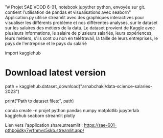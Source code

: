 "# Projet SAE VCOD 6-01, notebook jupyther python, envoyée sur git. contient l'utilisation de pandas et visualisations avec seaborn" 
Application.py utilise streamlit avec des graphiques interactives pour visualiser les différents problème et nos différentes analyses, sur le dataset sur les salaires des métiers de la data.
Le dataset provient de Kaggle avec plusieurs informations, le salaire de plusieurs salariés, leurs expériences, leurs métiers, s'ils sont ou non en télétravail, la taille de leurs entreprises, le pays de l'entreprise et le pays du salarié


import kagglehub

# Download latest version
path = kagglehub.dataset_download("arnabchaki/data-science-salaries-2023")

print("Path to dataset files:", path)

conda create -n projet python pandas numpy matplotlib jupyterlab kagglehub seaborn streamlit plotly


Lien vers l'application share.streamlit : https://sae-601-pthbojjdky7yrfnmvs5skb.streamlit.app/
